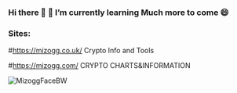 ### Hi there 👋 🌱 I’m currently learning Much more to come 😄

### Sites: 
#https://mizogg.co.uk/ Crypto Info and Tools

#https://mizogg.com/ CRYPTO CHARTS&INFORMATION

![MizoggFaceBW](https://user-images.githubusercontent.com/88630056/128759006-b21d8662-2382-4fbc-ba77-d7addc87fdb7.png)

<!--
**Mizogg/Mizogg** is a ✨ _special_ ✨ repository because its `README.md` (this file) appears on your GitHub profile.

Here are some ideas to get you started:

- 🔭 I’m currently working on ...
- 🌱 I’m currently learning ...
- 👯 I’m looking to collaborate on ...
- 🤔 I’m looking for help with ...
- 💬 Ask me about ...
- 📫 How to reach me: ...
- 😄 Pronouns: ...
- ⚡ Fun fact: ...
-->

